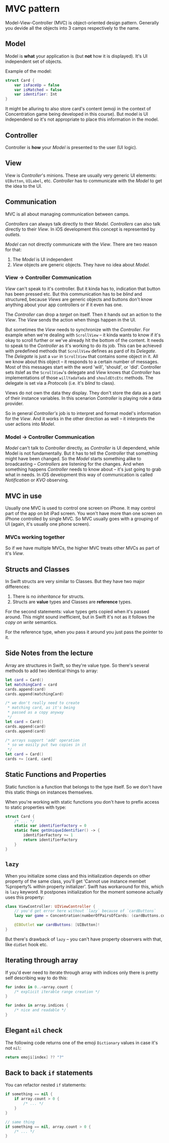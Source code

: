 # MVC pattern

Model-View-Controller (MVC) is object-oriented design pattern. Generally you devide all the objects into 3 camps respectively to the name.

## Model

Model is **what** your application is (but **not** how it is displayed). It's UI independent set of objects.

Example of the model:

```Swift
struct Card {
    var isFaceUp = false
    var isMatched = false
    var identifier: Int
}
```

It might be alluring to also store card's content (emoji in the context of Concentration game being developed in this course). But model is UI independend so it's not appropriate to place this information in the model.

## Controller

Controller is **how** your *Model* is presented to the user (UI logic).

## View

View is *Controller*'s minions. These are usually very generic UI elements: `UIButton`, `UILabel`, etc. *Controller* has to communicate with the *Model* to get the idea to the UI.

## Communication

MVC is all about managing communication between camps.

*Controllers* can always talk directly to their *Model*. *Controllers* can also talk directly to their *View*. In iOS development this concept is represented by *outlets*.

*Model* can not directly communicate with the *View*. There are two reason for that:

1. The *Model* is UI independent
2. *View* objects are generic objects. They have no idea about *Model*.

### View -> Controller Communication

*View* can't speak to it's controller. But it kinda has to, indication that button has been pressed etc. But this communication has to be *blind* and structured, because *Views* are generic objects and buttons don't know anything about your app controllers or if it even has one.

The *Controller* can drop a *target* on itself. Then it hands out an action to the *View*. The *View* sends the action when things happen in the UI.

But sometimes the *View* needs to synchronize with the *Controller*. For example when we're dealing with `ScrollView` – it kinda wants to know if it's okay to scroll further or we've already hit the bottom of the content. It needs to speak to the *Controller* as it's working to do its job. This can be achieved with predefined methods that `ScrollView` defines  as pard of its *Delegate*. The *Delegate* is just a `var` in `ScrollView` that contains some object in it. All we know about this object – it responds to a certain number of messages. Most of this messages start with the word 'will', 'should', or 'did'. Controller sets itslef as the `ScrollView`'s delegate and *View* knows that *Controller* has implementations of those `willYadaYada` and `shouldEtcEtc` methods. The delegate is set via a *Protocols* (i.e. it's *blind* to class).

Views do not own the data they display. They don't store the data as a part of their instance variables. In this scenarion *Controller* is playing role a data provider.

So in general *Controller's* job is to interpret and format model's information for the *View*. And it works in the other direction as well – it interprets the user actions into *Model*.

### Model -> Controller Communication

*Model* can't talk to *Controller* directly, as *Controller* is UI dependend, while Model is not fundamentally. But it has to tell the *Controller* that something might have been changed. So the *Model* starts something alike to broadcasting – *Controllers* are listening for the changes. And when something happens *Controller* needs to know about – it's just going to grab what in needs. In iOS development this way of communication is called *Notification* or *KVO* observing.

## MVC in use

Usually one MVC is used to control one screen on iPhone. It may control part of the app on bit iPad screen. You won't have more than one screen on iPhone controlled by single MVC. So MVC usually goes with a grouping of UI (again, it's usually one phone screen).

### MVCs working together

So if we have multiple MVCs, the higher MVC treats other MVCs as part of it's *View*.

## Structs and Classes

In Swift structs are very similar to Classes. But they have two major differences:

1. There is no *inheritance* for structs.
2. Structs are **value** types and Classes are **reference** types.

For the second statements: value types gets copied when it's passed around. This might sound inefficient, but in Swift it's not as it follows the *copy on write* semantics.

For the reference type, when you pass it around you just pass the pointer to it.

## Side Notes from the lecture

Array are structures in Swift, so they're value type. So there's several methods to add two identical things to array:

```Swift
let card = Card()
let matchingCard = card
cards.append(card)
cards.append(matchingCard)

/* we don't really need to create
 * matching card, as it's being
 * passed as a copy anyway
 */
let card = Card()
cards.append(card)
cards.append(card)

/* arrays support 'add' operation
 * so we easily put two copies in it
 */
let card = Card()
cards += [card, card]
```

## Static Functions and Properties

Static function is a function that belongs to the type itself. So we don't have this static things on instances themselves.

When you're working with static functions you don't have to prefix access to static properties with type:

```Swift
struct Card {
    /* ... */
    static var identifierFactory = 0
    static func getUniqueIdentifier() -> {
        identifierFactory += 1
        return identifierFactory
    }
}
```

## `lazy`

When you initialize some class and this initialization depends on other property of the same class, you'll get 'Cannot use instance membet %property% within property initializer'. Swift has workaround for this, which is `lazy` keyword. It postpones initialization for the moment someone actually uses this property:

```Swift
class ViewController: UIViewController {
    // you'd get error here without `lazy` because of `cardButtons`
    lazy var game = Concentration(numberOfPairsOfCards: (cardButtons.count + 1) / 2)

    @IBOutlet var cardButtons: [UIButton]!
}
```

But there's drawback of `lazy` – you can't have property observers with that, like `didSet` hook etc.

## Iterating through array

If you'd ever need to iterate through array with indices only there is pretty self describing way to do this:

```Swift
for index in 0..<array.count {
    /* explicit iterable range creation */
}

for index in array.indices {
    /* nice and readable */
}
```

## Elegant `nil` check

The following code returns one of the emoji `Dictionary` values in case it's not `nil`:

```Swift
return emoji[index] ?? "?"
```

## Back to back `if` statements

You can refactor nested `if` statements:

```Swift
if something == nil {
    if array.count > 0 {
        /* ... */
    }
}

// same thing
if something == nil, array.count > 0 {
    /* ... */
}
```
